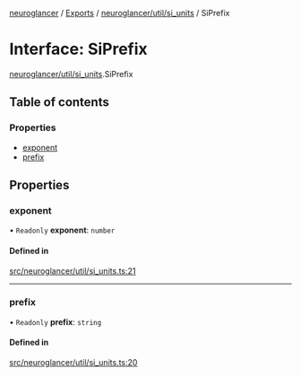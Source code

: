 [neuroglancer](../README.md) / [Exports](../modules.md) / [neuroglancer/util/si\_units](../modules/neuroglancer_util_si_units.md) / SiPrefix

# Interface: SiPrefix

[neuroglancer/util/si_units](../modules/neuroglancer_util_si_units.md).SiPrefix

## Table of contents

### Properties

- [exponent](neuroglancer_util_si_units.SiPrefix.md#exponent)
- [prefix](neuroglancer_util_si_units.SiPrefix.md#prefix)

## Properties

### exponent

• `Readonly` **exponent**: `number`

#### Defined in

[src/neuroglancer/util/si_units.ts:21](https://github.com/ActiveBrainAtlas2/neuroglancer/blob/91617476/src/neuroglancer/util/si_units.ts#L21)

___

### prefix

• `Readonly` **prefix**: `string`

#### Defined in

[src/neuroglancer/util/si_units.ts:20](https://github.com/ActiveBrainAtlas2/neuroglancer/blob/91617476/src/neuroglancer/util/si_units.ts#L20)
